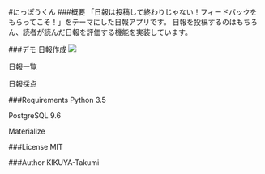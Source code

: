#にっぽうくん
###概要
「日報は投稿して終わりじゃない！フィードバックをもらってこそ！」をテーマにした日報アプリです。
日報を投稿するのはもちろん、読者が読んだ日報を評価する機能を実装しています。

###デモ
日報作成
![](.report_entry.jpg)

日報一覧

日報採点

###Requirements
Python 3.5

PostgreSQL 9.6

Materialize

###License
MIT

###Author
KIKUYA-Takumi